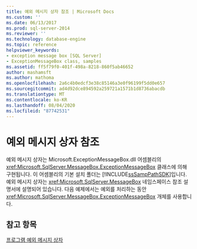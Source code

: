 ```yaml
---
title: 예외 메시지 상자 참조 | Microsoft Docs
ms.custom: ''
ms.date: 06/13/2017
ms.prod: sql-server-2014
ms.reviewer: ''
ms.technology: database-engine
ms.topic: reference
helpviewer_keywords:
- exception message box [SQL Server]
- ExceptionMessageBox class, samples
ms.assetid: ff5f79f0-401f-498a-8218-860f5ab46652
author: mashamsft
ms.author: mathoma
ms.openlocfilehash: 2a6c4b0edcf3e38c85146a3e0f96199f5dd0e657
ms.sourcegitcommit: ad4d92dce894592a259721a1571b1d8736abacdb
ms.translationtype: MT
ms.contentlocale: ko-KR
ms.lasthandoff: 08/04/2020
ms.locfileid: "87742531"
---
```

# <a name="exception-message-box-reference"></a>예외 메시지 상자 참조
  예외 메시지 상자는 Microsoft.ExceptionMessageBox.dll 어셈블리의 <xref:Microsoft.SqlServer.MessageBox.ExceptionMessageBox> 클래스에 의해 구현됩니다. 이 어셈블리의 기본 설치 폴더는 [!INCLUDE[ssSampPathSDK](../../includes/sssamppathsdk-md.md)]입니다. 예외 메시지 상자는 <xref:Microsoft.SqlServer.MessageBox> 네임스페이스 참조 설명서에 설명되어 있습니다. 다음 예제에서는 예외를 처리하는 동안 <xref:Microsoft.SqlServer.MessageBox.ExceptionMessageBox> 개체를 사용합니다.  
  
## <a name="see-also"></a>참고 항목  
 [프로그램 예외 메시지 상자](../../../2014/database-engine/dev-guide/program-exception-message-box.md)  
  
  
